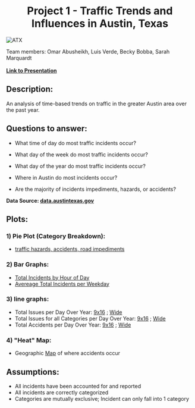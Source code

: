 # <center>Project 1 - Traffic Trends and Influences in Austin, Texas </center>

![ATX](http://res.cloudinary.com/culturemap-com/image/upload/f_auto,q_auto,w_auto/c_limit,w_1200/v1506350048/photos/232190_original.jpg)

Team members:
Omar Abusheikh,
Luis Verde,
Becky Bobba,
Sarah Marquardt
<br>
<br>
**[Link to Presentation](https://docs.google.com/presentation/d/1TF4UrC2hs1EZ9PrRqdeRnq1IR_v6a1V49CZq8ZrcmCQ/edit?usp=sharing)**

## Description:
An analysis of time-based trends on traffic in the greater Austin area over the past year.

## Questions to answer:
- What time of day do most traffic incidents occur?

- What day of the week do most traffic incidents occur?
  
- What day of the year do most traffic incidents occur?
  
- Where in Austin do most incidents occur?

- Are the majority of incidents impediments, hazards, or accidents? 

**Data Source: [data.austintexas.gov](data.austintexas.gov)**

## Plots:
### 1) Pie Plot (Category Breakdown):
- [traffic hazards, accidents, road impediments](https://github.com/smarquardt92/project_1/blob/master/Deliverables/Plot-Pie%20-%20Category%20Breakdown.png)
### 2) Bar Graphs:
- [Total Incidents by Hour of Day](https://github.com/smarquardt92/project_1/blob/master/Deliverables/Plot-Bar%20-%20Total%20Issues%20(per%20Hour%20of%20Day).png)
- [Avereage Total Incidents per Weekday](https://github.com/smarquardt92/project_1/blob/master/Deliverables/Plot-Bar%20-%20Avg%20Issues%20(per%20Weekday).png)
### 3) line graphs:
- Total Issues per Day Over Year: [9x16](https://github.com/smarquardt92/project_1/blob/master/Deliverables/Plot-Line%20-%20Total%20Issues%20(per%20Day%20over%20Year).png) ; [Wide](https://github.com/smarquardt92/project_1/blob/master/Deliverables/Plot-Line%20-%20Total%20Issues%20(per%20Day%20over%20Year)%20-%20Wide.png)
- Total Issues for all Categories per Day Over Year: [9x16](https://github.com/smarquardt92/project_1/blob/master/Deliverables/Plot-Line%20-%20Total%20Issues%203%20Categories%20(per%20Day%20over%20Year).png) ; [Wide](https://github.com/smarquardt92/project_1/blob/master/Deliverables/Plot-Line%20-%20Total%20Issues%203%20Categories%20(per%20Day%20over%20Year)%20-%20Wide.png)
- Total Accidents per Day Over Year: [9x16](https://github.com/smarquardt92/project_1/blob/master/Deliverables/Plot-Line%20-%20Total%20Accidents%20(per%20Day%20over%20Year).png) ; [Wide](https://github.com/smarquardt92/project_1/blob/master/Deliverables/Plot-Line%20-%20Total%20Accidents%20(per%20Day%20over%20Year)%20-%20Wide.png)
### 4) "Heat" Map:
- Geographic [Map](https://github.com/smarquardt92/project_1/blob/master/Deliverables/Plot-HeatMap%20-%20Manual%20Download.png) of where accidents occur

## Assumptions:
- All incidents have been accounted for and reported
- All incidents are correctly categorized
- Categories are mutually exclusive; Incident can only fall into 1 category
